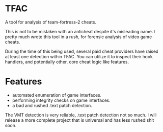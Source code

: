 # TFAC
A tool for analysis of team-fortress-2 cheats.

This is not to be mistaken with an anticheat despite it's misleading name. I pretty much wrote this tool in a rush, for forensic analysis of video game cheats.

During the time of this being used, several paid cheat providers have raised at least one detection within TFAC. 
You can utilize it to inspect their hook handlers, and potentially other, core cheat logic like features.

# Features
- automated enumeration of game interfaces.
- performing integrity checks on game interfaces.
- a bad and rushed .text patch detection.

The VMT detection is very reliable, .text patch detection not so much. 
I will release a more complete project that is universal and has less rushed shit soon.
